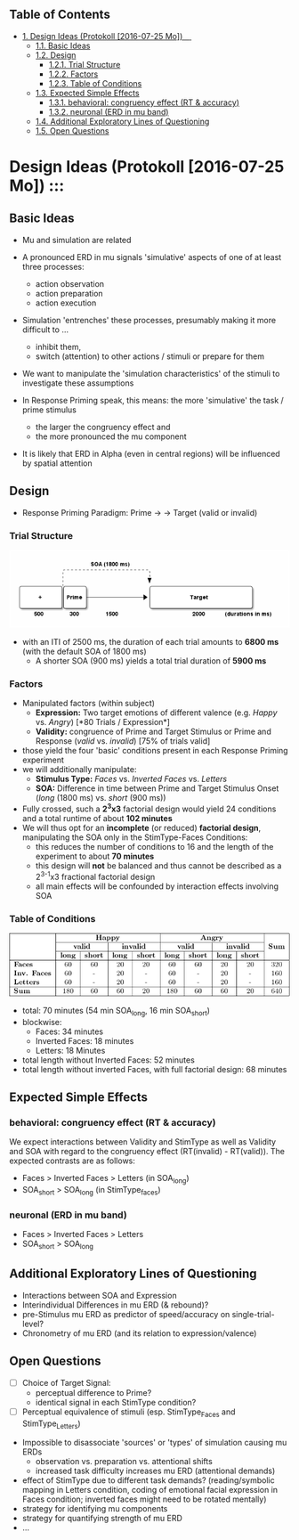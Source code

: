 <div id="table-of-contents">
<h2>Table of Contents</h2>
<div id="text-table-of-contents">
<ul>
<li><a href="#orgheadline11">1. Design Ideas (Protokoll <span class="timestamp-wrapper"><span class="timestamp">[2016-07-25 Mo]</span></span>)&#xa0;&#xa0;&#xa0;<span class="tag"><span class=""></span>&#xa0;<span class=""></span></span></a>
<ul>
<li><a href="#orgheadline1">1.1. Basic Ideas</a></li>
<li><a href="#orgheadline5">1.2. Design</a>
<ul>
<li><a href="#orgheadline2">1.2.1. Trial Structure</a></li>
<li><a href="#orgheadline3">1.2.2. Factors</a></li>
<li><a href="#orgheadline4">1.2.3. Table of Conditions</a></li>
</ul>
</li>
<li><a href="#orgheadline8">1.3. Expected Simple Effects</a>
<ul>
<li><a href="#orgheadline6">1.3.1. behavioral: congruency effect (RT &amp; accuracy)</a></li>
<li><a href="#orgheadline7">1.3.2. neuronal (ERD in mu band)</a></li>
</ul>
</li>
<li><a href="#orgheadline9">1.4. Additional Exploratory Lines of Questioning</a></li>
<li><a href="#orgheadline10">1.5. Open Questions</a></li>
</ul>
</li>
</ul>
</div>
</div>

# Design Ideas (Protokoll <span class="timestamp-wrapper"><span class="timestamp">[2016-07-25 Mo]</span></span>)     :::<a id="orgheadline11"></a>

## Basic Ideas<a id="orgheadline1"></a>

-   Mu and simulation are related
-   A pronounced ERD in mu signals 'simulative' aspects of one of at least three processes:
    -   action observation
    -   action preparation
    -   action execution
-   Simulation 'entrenches' these processes, presumably making it more difficult to &#x2026;
    -   inhibit them,
    -   switch (attention) to other actions / stimuli or prepare for them
-   We want to manipulate the 'simulation characteristics' of the stimuli to investigate these assumptions
-   In Response Priming speak, this means: the more 'simulative' the task / prime stimulus
    -   the larger the congruency effect and
    -   the more pronounced the mu component

-   It is likely that ERD in Alpha (even in central regions) will be influenced by spatial attention

## Design<a id="orgheadline5"></a>

-   Response Priming Paradigm: Prime -> <blank> -> Target (valid or invalid)

### Trial Structure<a id="orgheadline2"></a>

![img](trial-structure.png)

-   with an ITI of 2500 ms, the duration of each trial amounts to **6800 ms** (with the default SOA of 1800 ms)
    -   A shorter SOA (900 ms) yields a total trial duration of **5900 ms**

### Factors<a id="orgheadline3"></a>

-   Manipulated factors (within subject)
    -   **Expression:** Two target emotions of different valence (e.g. *Happy* vs. *Angry*) [\*80 Trials / Expression\*]
    -   **Validity:** congruence of Prime and Target Stimulus or Prime and Response (*valid* vs. *invalid*) [75% of trials valid]
-   those yield the four 'basic' conditions present in each Response Priming experiment
-   we will additionally manipulate:
    -   **Stimulus Type:** *Faces* vs. *Inverted Faces* vs. *Letters*
    -   **SOA:** Difference in time between Prime and Target Stimulus Onset (*long* (1800 ms) vs. *short* (900 ms))
-   Fully crossed, such a **2<sup>3</sup>x3** factorial design would yield 24 conditions and a total runtime of about **102 minutes**
-   We will thus opt for an **incomplete** (or reduced)  **factorial design**, manipulating the SOA only in the StimType-Faces Conditions:
    -   this reduces the number of conditions to 16 and the length of the experiment to about **70 minutes**
    -   this design will **not** be balanced and thus cannot be described as a 2<sup>3-1</sup>x3 fractional factorial design
    -   all main effects will be confounded by interaction effects involving SOA

### Table of Conditions<a id="orgheadline4"></a>

![img](test.png)

-   total: 70 minutes (54 min SOA<sub>long</sub>, 16 min SOA<sub>short</sub>)
-   blockwise:
    -   Faces: 34 minutes
    -   Inverted Faces: 18 minutes
    -   Letters: 18 Minutes
-   total length without Inverted Faces: 52 minutes
-   total length without inverted Faces, with full factorial design: 68 minutes

## Expected Simple Effects<a id="orgheadline8"></a>

### behavioral: congruency effect (RT & accuracy)<a id="orgheadline6"></a>

We expect interactions between Validity and StimType as well as Validity and SOA with regard to the congruency effect (RT(invalid) - RT(valid)). The expected contrasts are as follows:

-   Faces > Inverted Faces > Letters (in SOA<sub>long</sub>)
-   SOA<sub>short</sub> > SOA<sub>long</sub> (in StimType<sub>faces</sub>)

### neuronal (ERD in mu band)<a id="orgheadline7"></a>

-   Faces > Inverted Faces > Letters
-   SOA<sub>short</sub> > SOA<sub>long</sub>

## Additional Exploratory Lines of Questioning<a id="orgheadline9"></a>

-   Interactions between SOA and Expression
-   Interindividual Differences in mu ERD (& rebound)?
-   pre-Stimulus mu ERD as predictor of speed/accuracy on single-trial-level?
-   Chronometry of mu ERD (and its relation to expression/valence)

## Open Questions<a id="orgheadline10"></a>

-   [ ] Choice of Target Signal:
    -   perceptual difference to Prime?
    -   identical signal in each StimType condition?
-   [ ] Perceptual equivalence of stimuli (esp. StimType<sub>Faces</sub> and StimType<sub>Letters</sub>)
-   Impossible to disassociate 'sources' or 'types' of simulation causing mu ERDs
    -   observation vs. preparation vs. attentional shifts
    -   increased task difficulty increases mu ERD (attentional demands)
-   effect of StimType due to different task demands? (reading/symbolic mapping in Letters condition, coding of emotional facial expression in Faces condition; inverted faces might need to be rotated mentally)
-   strategy for identifying mu components
-   strategy for quantifying strength of mu ERD
-   &#x2026;
